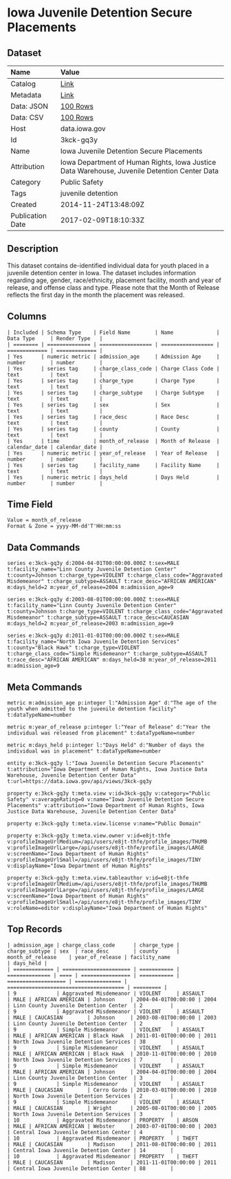 # Iowa Juvenile Detention Secure Placements

## Dataset

| Name | Value |
| :--- | :---- |
| Catalog | [Link](https://catalog.data.gov/dataset/iowa-juvenile-detention-secure-placements) |
| Metadata | [Link](https://data.iowa.gov/api/views/3kck-gq3y) |
| Data: JSON | [100 Rows](https://data.iowa.gov/api/views/3kck-gq3y/rows.json?max_rows=100) |
| Data: CSV | [100 Rows](https://data.iowa.gov/api/views/3kck-gq3y/rows.csv?max_rows=100) |
| Host | data.iowa.gov |
| Id | 3kck-gq3y |
| Name | Iowa Juvenile Detention Secure Placements |
| Attribution | Iowa Department of Human Rights, Iowa Justice Data Warehouse, Juvenile Detention Center Data |
| Category | Public Safety |
| Tags | juvenile detention |
| Created | 2014-11-24T13:48:09Z |
| Publication Date | 2017-02-09T18:10:33Z |

## Description

This dataset contains de-identified individual data for youth placed in a juvenile detention center in Iowa. The dataset includes information regarding age, gender, race/ethnicity, placement facility, month and year of release, and offense class and type. Please note that the Month of Release reflects the first day in the month the placement was released.

## Columns

```ls
| Included | Schema Type    | Field Name        | Name              | Data Type     | Render Type   |
| ======== | ============== | ================= | ================= | ============= | ============= |
| Yes      | numeric metric | admission_age     | Admission Age     | number        | number        |
| Yes      | series tag     | charge_class_code | Charge Class Code | text          | text          |
| Yes      | series tag     | charge_type       | Charge Type       | text          | text          |
| Yes      | series tag     | charge_subtype    | Charge Subtype    | text          | text          |
| Yes      | series tag     | sex               | Sex               | text          | text          |
| Yes      | series tag     | race_desc         | Race Desc         | text          | text          |
| Yes      | series tag     | county            | County            | text          | text          |
| Yes      | time           | month_of_release  | Month of Release  | calendar_date | calendar_date |
| Yes      | numeric metric | year_of_release   | Year of Release   | number        | number        |
| Yes      | series tag     | facility_name     | Facility Name     | text          | text          |
| Yes      | numeric metric | days_held         | Days Held         | number        | number        |
```

## Time Field

```ls
Value = month_of_release
Format & Zone = yyyy-MM-dd'T'HH:mm:ss
```

## Data Commands

```ls
series e:3kck-gq3y d:2004-04-01T00:00:00.000Z t:sex=MALE t:facility_name="Linn County Juvenile Detention Center" t:county=Johnson t:charge_type=VIOLENT t:charge_class_code="Aggravated Misdemeanor" t:charge_subtype=ASSAULT t:race_desc="AFRICAN AMERICAN" m:days_held=2 m:year_of_release=2004 m:admission_age=9

series e:3kck-gq3y d:2003-08-01T00:00:00.000Z t:sex=MALE t:facility_name="Linn County Juvenile Detention Center" t:county=Johnson t:charge_type=VIOLENT t:charge_class_code="Aggravated Misdemeanor" t:charge_subtype=ASSAULT t:race_desc=CAUCASIAN m:days_held=2 m:year_of_release=2003 m:admission_age=9

series e:3kck-gq3y d:2011-01-01T00:00:00.000Z t:sex=MALE t:facility_name="North Iowa Juvenile Detention Services" t:county="Black Hawk" t:charge_type=VIOLENT t:charge_class_code="Simple Misdemeanor" t:charge_subtype=ASSAULT t:race_desc="AFRICAN AMERICAN" m:days_held=38 m:year_of_release=2011 m:admission_age=9
```

## Meta Commands

```ls
metric m:admission_age p:integer l:"Admission Age" d:"The age of the youth when admitted to the juvenile detention facility" t:dataTypeName=number

metric m:year_of_release p:integer l:"Year of Release" d:"Year the individual was released from placement" t:dataTypeName=number

metric m:days_held p:integer l:"Days Held" d:"Number of days the individual was in placement" t:dataTypeName=number

entity e:3kck-gq3y l:"Iowa Juvenile Detention Secure Placements" t:attribution="Iowa Department of Human Rights, Iowa Justice Data Warehouse, Juvenile Detention Center Data" t:url=https://data.iowa.gov/api/views/3kck-gq3y

property e:3kck-gq3y t:meta.view v:id=3kck-gq3y v:category="Public Safety" v:averageRating=0 v:name="Iowa Juvenile Detention Secure Placements" v:attribution="Iowa Department of Human Rights, Iowa Justice Data Warehouse, Juvenile Detention Center Data"

property e:3kck-gq3y t:meta.view.license v:name="Public Domain"

property e:3kck-gq3y t:meta.view.owner v:id=e8jt-thfe v:profileImageUrlMedium=/api/users/e8jt-thfe/profile_images/THUMB v:profileImageUrlLarge=/api/users/e8jt-thfe/profile_images/LARGE v:screenName="Iowa Department of Human Rights" v:profileImageUrlSmall=/api/users/e8jt-thfe/profile_images/TINY v:displayName="Iowa Department of Human Rights"

property e:3kck-gq3y t:meta.view.tableauthor v:id=e8jt-thfe v:profileImageUrlMedium=/api/users/e8jt-thfe/profile_images/THUMB v:profileImageUrlLarge=/api/users/e8jt-thfe/profile_images/LARGE v:screenName="Iowa Department of Human Rights" v:profileImageUrlSmall=/api/users/e8jt-thfe/profile_images/TINY v:roleName=editor v:displayName="Iowa Department of Human Rights"
```

## Top Records

```ls
| admission_age | charge_class_code      | charge_type | charge_subtype | sex  | race_desc        | county      | month_of_release    | year_of_release | facility_name                          | days_held | 
| ============= | ====================== | =========== | ============== | ==== | ================ | =========== | =================== | =============== | ====================================== | ========= | 
| 9             | Aggravated Misdemeanor | VIOLENT     | ASSAULT        | MALE | AFRICAN AMERICAN | Johnson     | 2004-04-01T00:00:00 | 2004            | Linn County Juvenile Detention Center  | 2         | 
| 9             | Aggravated Misdemeanor | VIOLENT     | ASSAULT        | MALE | CAUCASIAN        | Johnson     | 2003-08-01T00:00:00 | 2003            | Linn County Juvenile Detention Center  | 2         | 
| 9             | Simple Misdemeanor     | VIOLENT     | ASSAULT        | MALE | AFRICAN AMERICAN | Black Hawk  | 2011-01-01T00:00:00 | 2011            | North Iowa Juvenile Detention Services | 38        | 
| 9             | Simple Misdemeanor     | VIOLENT     | ASSAULT        | MALE | AFRICAN AMERICAN | Black Hawk  | 2010-11-01T00:00:00 | 2010            | North Iowa Juvenile Detention Services | 7         | 
| 9             | Simple Misdemeanor     | VIOLENT     | ASSAULT        | MALE | AFRICAN AMERICAN | Johnson     | 2004-04-01T00:00:00 | 2004            | Linn County Juvenile Detention Center  | 3         | 
| 9             | Simple Misdemeanor     | VIOLENT     | ASSAULT        | MALE | CAUCASIAN        | Cerro Gordo | 2010-03-01T00:00:00 | 2010            | North Iowa Juvenile Detention Services | 2         | 
| 9             | Simple Misdemeanor     | VIOLENT     | ASSAULT        | MALE | CAUCASIAN        | Wright      | 2005-08-01T00:00:00 | 2005            | North Iowa Juvenile Detention Services | 3         | 
| 10            | Aggravated Misdemeanor | PROPERTY    | ARSON          | MALE | AFRICAN AMERICAN | Webster     | 2003-07-01T00:00:00 | 2003            | Central Iowa Juvenile Detention Center | 4         | 
| 10            | Aggravated Misdemeanor | PROPERTY    | THEFT          | MALE | CAUCASIAN        | Madison     | 2011-08-01T00:00:00 | 2011            | Central Iowa Juvenile Detention Center | 14        | 
| 10            | Aggravated Misdemeanor | PROPERTY    | THEFT          | MALE | CAUCASIAN        | Madison     | 2011-11-01T00:00:00 | 2011            | Central Iowa Juvenile Detention Center | 88        | 
```